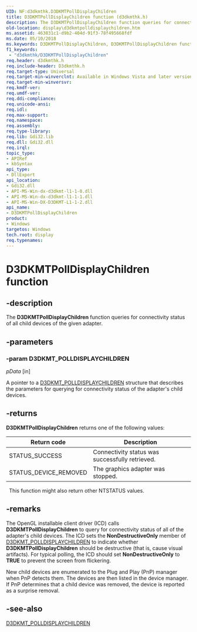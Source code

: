 ```yaml
---
UID: NF:d3dkmthk.D3DKMTPollDisplayChildren
title: D3DKMTPollDisplayChildren function (d3dkmthk.h)
description: The D3DKMTPollDisplayChildren function queries for connectivity status of all child devices of the given adapter.
old-location: display\d3dkmtpolldisplaychildren.htm
ms.assetid: 463831c1-d9b2-404d-91f3-78f495668fdf
ms.date: 05/10/2018
ms.keywords: D3DKMTPollDisplayChildren, D3DKMTPollDisplayChildren function [Display Devices], OpenGL_Functions_dc39afab-758a-423a-9058-9d9ec091d4b2.xml, d3dkmthk/D3DKMTPollDisplayChildren, display.d3dkmtpolldisplaychildren
f1_keywords:
 - "d3dkmthk/D3DKMTPollDisplayChildren"
req.header: d3dkmthk.h
req.include-header: D3dkmthk.h
req.target-type: Universal
req.target-min-winverclnt: Available in Windows Vista and later versions of the Windows operating systems.
req.target-min-winversvr: 
req.kmdf-ver: 
req.umdf-ver: 
req.ddi-compliance: 
req.unicode-ansi: 
req.idl: 
req.max-support: 
req.namespace: 
req.assembly: 
req.type-library: 
req.lib: Gdi32.lib
req.dll: Gdi32.dll
req.irql: 
topic_type:
- APIRef
- kbSyntax
api_type:
- DllExport
api_location:
- Gdi32.dll
- API-MS-Win-dx-d3dkmt-l1-1-0.dll
- API-MS-Win-dx-d3dkmt-l1-1-1.dll
- API-MS-Win-DX-D3DKMT-L1-1-2.dll
api_name:
- D3DKMTPollDisplayChildren
product:
- Windows
targetos: Windows
tech.root: display
req.typenames: 
---
```


# D3DKMTPollDisplayChildren function

## -description

The <b>D3DKMTPollDisplayChildren</b> function queries for connectivity status of all child devices of the given adapter.

## -parameters

### -param D3DKMT_POLLDISPLAYCHILDREN

*pData* [in]

A pointer to a <a href="https://docs.microsoft.com/windows-hardware/drivers/ddi/d3dkmthk/ns-d3dkmthk-_d3dkmt_polldisplaychildren">D3DKMT_POLLDISPLAYCHILDREN</a> structure that describes the parameters for querying for connectivity status of the adapter's child devices.

## -returns

<b>D3DKMTPollDisplayChildren</b> returns one of the following values:

|Return code|Description|
|--- |--- |
|STATUS_SUCCESS|Connectivity status was successfully retrieved.|
|STATUS_DEVICE_REMOVED|The graphics adapter was stopped.|
 
This function might also return other NTSTATUS values.

## -remarks

The OpenGL installable client driver (ICD) calls <b>D3DKMTPollDisplayChildren</b> to query for connectivity status of all of the adapter's child devices. The ICD sets the <b>NonDestructiveOnly</b> member of <a href="https://docs.microsoft.com/windows-hardware/drivers/ddi/d3dkmthk/ns-d3dkmthk-_d3dkmt_polldisplaychildren">D3DKMT_POLLDISPLAYCHILDREN</a> to indicate whether <b>D3DKMTPollDisplayChildren</b> should be destructive (that is, cause visual artifacts). For typical polling, the ICD should set <b>NonDestructiveOnly</b> to <b>TRUE</b> to prevent the screen from flickering.

New child devices are enumerated to the Plug and Play (PnP) manager when PnP detects them. The devices are then listed in the device manager. If PnP determines that a child device was removed, the device is reported as a surprise removal. 

## -see-also

<a href="https://docs.microsoft.com/windows-hardware/drivers/ddi/d3dkmthk/ns-d3dkmthk-_d3dkmt_polldisplaychildren">D3DKMT_POLLDISPLAYCHILDREN</a>
 

 

